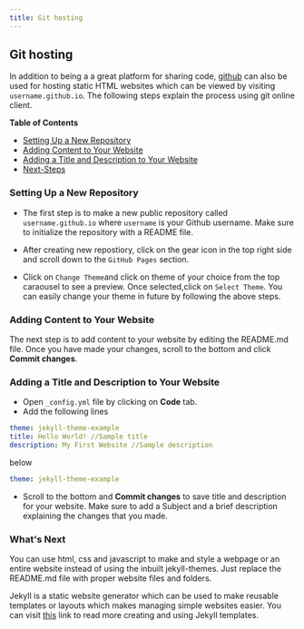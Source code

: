 ```yaml
---
title: Git hosting
---
```


## Git hosting

In addition to being a a great platform for sharing code, [github](www.github.com) can also be used for hosting static HTML websites which can be viewed by visiting `username.github.io`. The following steps explain the process using git online client.

**Table of Contents**

- [Setting Up a New Repository](#setup-new-repo)
- [Adding Content to Your Website](#adding-content)
- [Adding a Title and Description to Your Website](#add-title-description)
- [Next-Steps](#next-steps)

### Setting Up a New Repository <a name="setup-new-repo"></a>

- The first step is to make a new public repository called `username.github.io` where `username` is your Github username. Make sure to initialize the repository with a README file. 

- After creating new repostiory, click on the gear icon in the top right side and scroll down to the `GitHub Pages` section.
- Click on `Change Theme`and click on theme of your choice from the top caraousel to see a preview. Once selected,click on `Select Theme`. You can easily change your theme in future by following the above steps.

### Adding Content to Your Website <a name="adding-content"></a>

The next step is to add content to your website by editing the README.md file. Once you have made your changes, scroll to the bottom and click **Commit changes**. 

### Adding a Title and Description to Your Website <a name="add-title-description"></a>

- Open `_config.yml` file by clicking on **Code** tab.
- Add the following lines

```YAML
theme: jekyll-theme-example
title: Hello World! //Sample title
description: My First Website //Sample description
```
below 
```YAML
theme: jekyll-theme-example
```
- Scroll to the bottom and **Commit changes** to save title and description for your website. Make sure to add a Subject and a brief description explaining the changes that you made.

### What's Next <a name="next-steps"></a>

You can use html, css and javascript to make and style a webpage or an entire website instead of using the inbuilt jekyll-themes. Just replace the README.md file with proper website files and folders.

Jekyll is a static website generator which can be used to make reusable templates or layouts which makes managing simple websites easier. You can visit [this](http://jmcglone.com/guides/github-pages/) link to read more creating and using Jekyll templates.

<!--#### More Information:
Please add any articles you think might be helpful to read before writing the article -->
